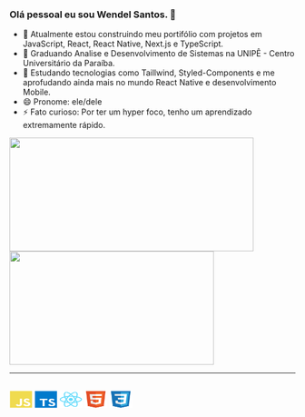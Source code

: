 ### Olá pessoal eu sou Wendel Santos. 👋

- 🔭 Atualmente estou construindo meu portifólio com projetos em JavaScript, React, React Native, Next.js e TypeScript.
- 🌱 Graduando Analise e Desenvolvimento de Sistemas na UNIPÊ - Centro Universitário da Paraíba.
- 💬 Estudando tecnologias como Taillwind, Styled-Components e me aprofudando ainda mais no mundo React Native e desenvolvimento Mobile.
- 😄 Pronome: ele/dele
- ⚡ Fato curioso: Por ter um hyper foco, tenho um aprendizado extremamente rápido.
<div display: inline_block>  
<a href="https://github.com/WendelSantoss/github-readme-stats">
  <img width=430 height=200 align="center" src="https://github-readme-stats.vercel.app/api?username=WendelSantoss&show_icons=true" />
</a>
<a href="https://github.com/WendelSantoss/convoychat">
  <img width=360 height=200 align="center" 
  src="https://github-readme-stats.vercel.app/api/top-langs?username=WendelSantoss&layout=compact&langs_count=8&card_width=32" />
</a>
</div>
<hr>
<div style="display: inline_block"><br>
  <img align="center" alt="Rafa-Js" height="30" width="40" src="https://raw.githubusercontent.com/devicons/devicon/master/icons/javascript/javascript-plain.svg">
  <img align="center" alt="Rafa-Ts" height="30" width="40" src="https://raw.githubusercontent.com/devicons/devicon/master/icons/typescript/typescript-plain.svg">
  <img align="center" alt="Rafa-React" height="30" width="40" src="https://raw.githubusercontent.com/devicons/devicon/master/icons/react/react-original.svg">
  <img align="center" alt="Rafa-HTML" height="30" width="40" src="https://raw.githubusercontent.com/devicons/devicon/master/icons/html5/html5-original.svg">
  <img align="center" alt="Rafa-CSS" height="30" width="40" src="https://raw.githubusercontent.com/devicons/devicon/master/icons/css3/css3-original.svg">
</div>
